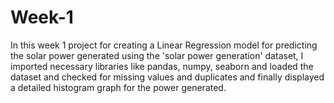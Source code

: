 # Week-1
In this week 1 project for creating a Linear Regression model for predicting the solar power generated using the 'solar power generation' dataset, I imported necessary libraries like pandas, numpy, seaborn and loaded the dataset and checked for missing values and duplicates and finally displayed a detailed histogram graph for the power generated.
